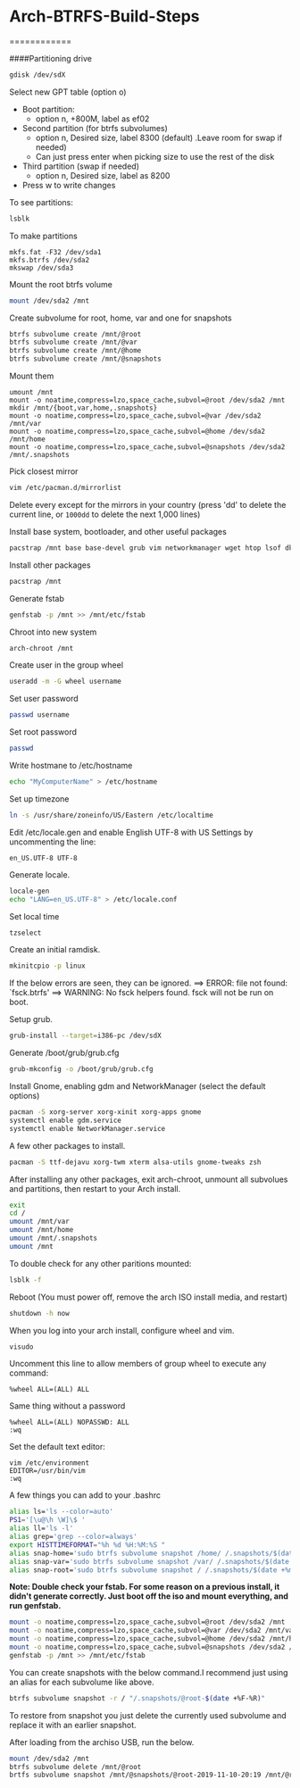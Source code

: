 # Arch-BTRFS-Build-Steps
============

####Partitioning drive
```bash
gdisk /dev/sdX
```
Select new GPT table (option o)
* Boot partition:
  * option n, +800M, label as ef02
* Second partition (for btrfs subvolumes)	 
  * option n, Desired size, label 8300 (default) .Leave room for swap if needed)
  * Can just press enter when picking size to use the rest of the disk
* Third partition (swap if needed)
  * option n, Desired size, label as 8200
* Press w to write changes 

To see partitions:
```bash
lsblk
```

To make partitions
```base
mkfs.fat -F32 /dev/sda1
mkfs.btrfs /dev/sda2
mkswap /dev/sda3
```

Mount the root btrfs volume
```bash
mount /dev/sda2 /mnt
```
Create subvolume for root, home, var and one for snapshots
```bash
btrfs subvolume create /mnt/@root
btrfs subvolume create /mnt/@var
btrfs subvolume create /mnt/@home
btrfs subvolume create /mnt/@snapshots
```

Mount them
```
umount /mnt
mount -o noatime,compress=lzo,space_cache,subvol=@root /dev/sda2 /mnt
mkdir /mnt/{boot,var,home,.snapshots}
mount -o noatime,compress=lzo,space_cache,subvol=@var /dev/sda2 /mnt/var
mount -o noatime,compress=lzo,space_cache,subvol=@home /dev/sda2 /mnt/home
mount -o noatime,compress=lzo,space_cache,subvol=@snapshots /dev/sda2 /mnt/.snapshots
```

Pick closest mirror
```bash
vim /etc/pacman.d/mirrorlist
```
Delete every except for the mirrors in your country (press 'dd' to delete the current line, or `1000dd` to delete the next 1,000 lines)


Install base system, bootloader, and other useful packages
```bash
pacstrap /mnt base base-devel grub vim networkmanager wget htop lsof dkms openssh mkinitcpio linux linux-firmware
```


Install other packages
```bash
pacstrap /mnt 
```

Generate fstab
```bash
genfstab -p /mnt >> /mnt/etc/fstab 
```

Chroot into new system
```bash
arch-chroot /mnt 
```

Create user in the group wheel 
```bash
useradd -m -G wheel username
```

Set user password
```bash
passwd username
```

Set root password
```bash
passwd 
```

Write hostmane to /etc/hostname
```bash
echo "MyComputerName" > /etc/hostname
```

Set up timezone
```bash
ln -s /usr/share/zoneinfo/US/Eastern /etc/localtime
```

Edit /etc/locale.gen and enable English UTF-8 with US Settings by uncommenting the line: 
```
en_US.UTF-8 UTF-8
```

Generate locale.
```bash
locale-gen
echo "LANG=en_US.UTF-8" > /etc/locale.conf
```

Set local time
```bash
tzselect
```

Create an initial ramdisk.
```bash
mkinitcpio -p linux
```
If the below errors are seen, they can be ignored. 
		==> ERROR: file not found: `fsck.btrfs'
		==> WARNING: No fsck helpers found. fsck will not be run on boot.

Setup grub.
```bash
grub-install --target=i386-pc /dev/sdX
```

Generate /boot/grub/grub.cfg	
```bash
grub-mkconfig -o /boot/grub/grub.cfg
```

Install Gnome, enabling gdm and NetworkManager (select the default options)
```bash
pacman -S xorg-server xorg-xinit xorg-apps gnome 
systemctl enable gdm.service
systemctl enable NetworkManager.service
```

A few other packages to install.
```bash
pacman -S ttf-dejavu xorg-twm xterm alsa-utils gnome-tweaks zsh
```

After installing any other packages, exit arch-chroot, unmount all subvolues and partitions, then restart to your Arch install.
```bash
exit
cd /
umount /mnt/var
umount /mnt/home
umount /mnt/.snapshots
umount /mnt
```

To double check for any other paritions mounted:
```bash
lsblk -f
```

Reboot (You must power off, remove the arch ISO install media, and restart)
```bash
shutdown -h now
```

When you log into your arch install, configure wheel and vim.
```bash
visudo
```

Uncomment this line to allow members of group wheel to execute any command:
```
%wheel ALL=(ALL) ALL
```
	
Same thing without a password
```
%wheel ALL=(ALL) NOPASSWD: ALL
:wq
```

Set the default text editor:
```
vim /etc/environment		
EDITOR=/usr/bin/vim
:wq
```

A few things you can add to your .bashrc
```bash
alias ls='ls --color=auto'
PS1='[\u@\h \W]\$ '
alias ll='ls -l'
alias grep='grep --color=always'
export HISTTIMEFORMAT="%h %d %H:%M:%S "
alias snap-home='sudo btrfs subvolume snapshot /home/ /.snapshots/$(date +%m-%d-%Yhome)'
alias snap-var='sudo btrfs subvolume snapshot /var/ /.snapshots/$(date +%m-%d-%Yvar)'
alias snap-root='sudo btrfs subvolume snapshot / /.snapshots/$(date +%m-%d-%Yroot)'
```

**Note: Double check your fstab. For some reason on a previous install, it didn't generate correctly.
Just boot off the iso and mount everything, and run genfstab.**
```bash
mount -o noatime,compress=lzo,space_cache,subvol=@root /dev/sda2 /mnt
mount -o noatime,compress=lzo,space_cache,subvol=@var /dev/sda2 /mnt/var
mount -o noatime,compress=lzo,space_cache,subvol=@home /dev/sda2 /mnt/home
mount -o noatime,compress=lzo,space_cache,subvol=@snapshots /dev/sda2 /mnt/.snapshots
genfstab -p /mnt >> /mnt/etc/fstab
```

You can create snapshots with the below command.I recommend just using an alias for each subvolume like above.
```bash
btrfs subvolume snapshot -r / "/.snapshots/@root-$(date +%F-%R)"
```

To restore from snapshot you just delete the currently used subvolume and replace it with an earlier snapshot.

After loading from the archiso USB, run the below.
```bash
mount /dev/sda2 /mnt
btrfs subvolume delete /mnt/@root
brtfs subvolume snapshot /mnt/@snapshots/@root-2019-11-10-20:19 /mnt/@root
```
